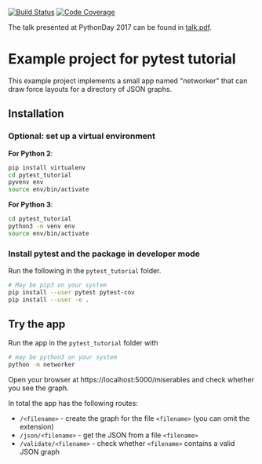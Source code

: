 [![Build Status](https://travis-ci.org/cdiener/pytest_tutorial.svg?branch=complete)](https://travis-ci.org/cdiener/pytest_tutorial)
[![Code Coverage](https://codecov.io/gh/cdiener/pytest_tutorial/branch/complete/graph/badge.svg)](https://codecov.io/gh/cdiener/pytest_tutorial)

The talk presented at PythonDay 2017 can be found in [talk.pdf](talk.pdf).

# Example project for pytest tutorial

This example project implements a small app named "networker" that can draw
force layouts for a directory of JSON graphs.

## Installation

### Optional: set up a virtual environment

**For Python 2**:

```bash
pip install virtualenv
cd pytest_tutorial
pyvenv env
source env/bin/activate
```

**For Python 3**:

```bash
cd pytest_tutorial
python3 -m venv env
source env/bin/activate
```

### Install pytest and the package in developer mode

Run the following in the `pytest_tutorial` folder.

```bash
# May be pip3 on your system
pip install --user pytest pytest-cov
pip install --user -e .
```

## Try the app

Run the app in the `pytest_tutorial` folder with

```bash
# may be python3 on your system
python -m networker
```

Open your browser at https://localhost:5000/miserables and check whether you
see the graph.

In total the app has the following routes:

- `/<filename>` - create the graph for the file `<filename>` (you can omit the extension)
- `/json/<filename>` - get the JSON from a file `<filename>`
- `/validate/<filename>` - check whether `<filename>` contains a valid JSON graph

